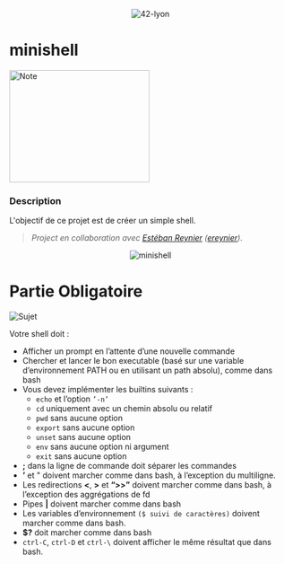 <p align="center">
    <img alt="42-lyon" src="https://user-images.githubusercontent.com/45235527/106354618-6ec65a00-62f3-11eb-8688-ba9e0f4e77de.jpg" />
</p>

# minishell

<img alt="Note" src="https://user-images.githubusercontent.com/45235527/96753610-698e7080-13d0-11eb-9461-d3351c9208d7.png" width="250" height="200" />

### <strong>Description</strong>

L'objectif de ce projet est de créer un simple shell.

> *Project en collaboration avec <a href="https://github.com/ereynier">Estéban Reynier</a> (<a href="https://profile.intra.42.fr/users/ereynier">ereynier</a>).*

<p align="center">
  <img alt="minishell" src="https://user-images.githubusercontent.com/45235527/104728925-edd66280-5737-11eb-9730-d3f94be6a5b6.gif" />
</p>

# Partie Obligatoire

![Sujet](https://user-images.githubusercontent.com/45235527/97051231-1b6b9f80-157f-11eb-9f2d-0962d44f0bc9.PNG)

Votre shell doit :

- Afficher un prompt en l’attente d’une nouvelle commande
- Chercher et lancer le bon executable (basé sur une variable d’environnement PATH ou en utilisant un path absolu), comme dans bash
- Vous devez implémenter les builtins suivants :
  - `echo` et l’option `’-n’`
  - `cd` uniquement avec un chemin absolu ou relatif
  - `pwd` sans aucune option
  - `export` sans aucune option
  - `unset` sans aucune option
  - `env` sans aucune option ni argument
  - `exit` sans aucune option
- <strong>;</strong> dans la ligne de commande doit séparer les commandes
- <strong>’</strong> et " doivent marcher comme dans bash, à l’exception du multiligne.
- Les redirections <strong><</strong>, <strong>></strong> et <strong>“>>”</strong> doivent marcher comme dans bash, à l’exception des aggrégations de fd
- Pipes <strong>|</strong> doivent marcher comme dans bash
- Les variables d’environnement `($ suivi de caractères)` doivent marcher comme dans bash.
- <strong>$?</strong> doit marcher comme dans bash
- `ctrl-C`, `ctrl-D` et `ctrl-\` doivent afficher le même résultat que dans bash.
